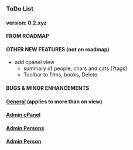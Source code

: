 ### ToDo List

#### 		version: 0.2.xyz

#### FROM ROADMAP



#### OTHER NEW FEATURES (not on roadmap)

- add cpanel view
  - summary of people, chars and cats (?tags)
  - Toolbar to films, books, Delete 

#### BUGS & MINOR ENHANCEMENTS

#### <u>General</u> (applies to more than on view)



#### <u>Admin cPanel</u>



#### <u>Admin Persons</u>



#### <u>Admin Person</u>
